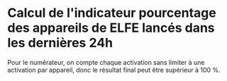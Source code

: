 # Calcul de l'indicateur pourcentage des appareils de ELFE lancés dans les dernières 24h #

Pour le numérateur, on compte chaque activation sans limiter à une activation par appareil, donc le résultat final peut être supérieur à 100 %.